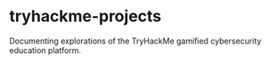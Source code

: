 # tryhackme-projects
 Documenting explorations of the TryHackMe gamified cybersecurity education platform. 
